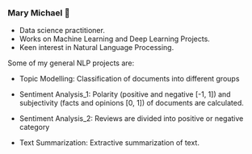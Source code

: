 ### Mary Michael 👋

<!--
**gigimic/gigimic** is a ✨ _special_ ✨ repository because its `README.md` (this file) appears on your GitHub profile.

Here are some ideas to get you started:

- 🔭 I’m currently working on ...
- 🌱 I’m currently learning ...
- 👯 I’m looking to collaborate on ...
- 🤔 I’m looking for help with ...
- 💬 Ask me about ...
- 📫 How to reach me: ...
- 😄 Pronouns: ...
- ⚡ Fun fact: ...
-->
- Data science practitioner. 
- Works on Machine Learning and Deep Learning Projects.
- Keen interest in Natural Language Processing.

Some of my general NLP projects are:

- Topic Modelling: Classification of documents into different groups

- Sentiment Analysis_1: Polarity (positive and negative [-1, 1]) and subjectivity (facts and opinions [0,  1]) of documents are calculated. 

- Sentiment Analysis_2: Reviews are divided into  positive or negative category

- Text Summarization: Extractive summarization of text.
